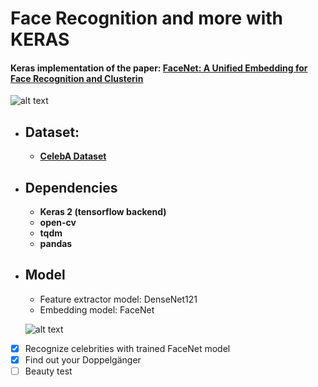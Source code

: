 # Face Recognition and more with KERAS

#### Keras implementation of the paper: [FaceNet: A Unified Embedding for Face Recognition and Clusterin](https://arxiv.org/abs/1503.03832)

![alt text](https://github.com/Golbstein/keras-face-recognition/blob/master/assets/face_reco.JPG)


* ## Dataset: 
  - **[CelebA Dataset](http://mmlab.ie.cuhk.edu.hk/projects/CelebA.html)**

* ## Dependencies
  - **Keras 2 (tensorflow backend)**
  - **open-cv**
  - **tqdm**
  - **pandas**
  
* ## Model
  - Feature extractor model: DenseNet121
  - Embedding model: FaceNet
  
  ![alt text](https://github.com/Golbstein/keras-face-recognition/blob/master/assets/openface.jpg)

  
- [x] Recognize celebrities with trained FaceNet model
- [x] Find out your Doppelgänger
- [ ] Beauty test
